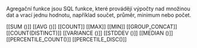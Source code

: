 Agregační funkce jsou SQL funkce, které provádějí výpočty nad množinou dat a vrací jednu hodnotu, například součet, průměr, minimum nebo počet.

[[SUM ()]]
[[AVG ()]]
[[COUNT]]
[[MAX]]
[[MIN]]
[[GROUP_CONCAT]]
[[COUNT(DISTINCT)]]
[[VARIANCE ()]]
[[STDDEV ()]]
[[MEDIAN ()]]
[[PERCENTILE_COUNT()]]
[[PERCETILE_DISC()]]